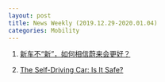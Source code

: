 ```yaml
---
layout: post
title: News Weekly (2019.12.29-2020.01.04) 
categories: Mobility
---
```


1. [新车不“新”，如何相信蔚来会更好？](https://www.huxiu.com/article/333458.html)

2. [The Self-Driving Car: Is It Safe?](https://ralphnaderradiohour.com/the-self-driving-car-is-it-safe/)